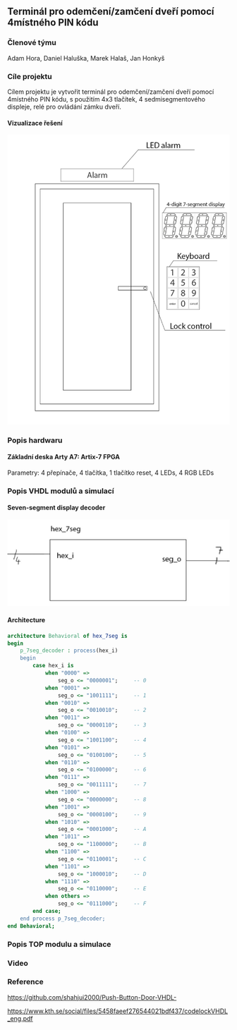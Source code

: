 ## Terminál pro odemčení/zamčení dveří pomocí 4místného PIN kódu



### Členové týmu
Adam Hora, Daniel Haluška, Marek Halaš, Jan Honkyš


### Cíle projektu
Cílem projektu je vytvořit terminál pro odemčení/zamčení dveří pomocí 4místného PIN kódu, s použitím 4x3 tlačítek, 4 sedmisegmentového displeje, relé pro ovládání zámku dveří.


#### Vizualizace řešení
![Screenshot](/Labs/project/Images/doorschema1.jpg)

### Popis hardwaru
#### Základní deska Arty A7: Artix-7 FPGA
Parametry: 4 přepínače, 4 tlačítka, 1 tlačítko reset, 4 LEDs, 4 RGB LEDs

### Popis VHDL modulů a simulací

#### Seven-segment display decoder
![Screenshot](/Labs/project/Images/hex7.jpg)
#### Architecture
```vhdl
architecture Behavioral of hex_7seg is
begin
    p_7seg_decoder : process(hex_i)
    begin
        case hex_i is
            when "0000" =>
                seg_o <= "0000001";     -- 0
            when "0001" =>
                seg_o <= "1001111";     -- 1
            when "0010" =>
                seg_o <= "0010010";     -- 2
            when "0011" =>
                seg_o <= "0000110";     -- 3
            when "0100" =>
                seg_o <= "1001100";     -- 4
            when "0101" =>
                seg_o <= "0100100";     -- 5
            when "0110" =>
                seg_o <= "0100000";     -- 6
            when "0111" =>
                seg_o <= "0011111";     -- 7
            when "1000" =>
                seg_o <= "0000000";     -- 8
            when "1001" =>
                seg_o <= "0000100";     -- 9
            when "1010" =>
                seg_o <= "0001000";     -- A
            when "1011" =>
                seg_o <= "1100000";     -- B
            when "1100" =>
                seg_o <= "0110001";     -- C
            when "1101" =>
                seg_o <= "1000010";     -- D
            when "1110" =>
                seg_o <= "0110000";     -- E              
            when others =>
                seg_o <= "0111000";     -- F
        end case;
    end process p_7seg_decoder;
end Behavioral;

```


### Popis TOP modulu a simulace

### Video

### Reference
https://github.com/shahjui2000/Push-Button-Door-VHDL-

https://www.kth.se/social/files/5458faeef276544021bdf437/codelockVHDL_eng.pdf



